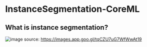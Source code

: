 # InstanceSegmentation-CoreML

## What is instance segmentation?

![image](https://user-images.githubusercontent.com/37643248/109685911-153c9e00-7bc5-11eb-999a-7f3ff5436743.png)
source: https://images.app.goo.gl/tqCZU7uG7WfWwAt19
